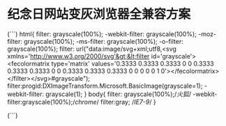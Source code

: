 # 纪念日网站变灰浏览器全兼容方案

(```)
html{
filter: grayscale(100%);
-webkit-filter: grayscale(100%);
-moz-filter: grayscale(100%);
-ms-filter: grayscale(100%);
-o-filter: grayscale(100%);
filter: url("data:image/svg+xml;utf8,&lt;svg xmlns='http://www.w3.org/2000/svg'&gt;&lt;filter id='grayscale'&gt;&lt;fecolormatrix type='matrix' values='0.3333 0.3333 0.3333 0 0 0.3333 0.3333 0.3333 0 0 0.3333 0.3333 0.3333 0 0 0 0 0 1 0'&gt;&lt;/fecolormatrix&gt;&lt;/filter>&lt;/svg&gt;#grayscale");
filter:progid:DXImageTransform.Microsoft.BasicImage(grayscale=1);
-webkit-filter: grayscale(1);
}
body{
	filter: grayscale(100%);/*火狐*/
    -webkit-filter:grayscale(100%);/*chrome*/
    filter:gray; /*IE7-9*/
}

<script type="text/javascript" src="./grayscale.js"></script>
<script type="text/javascript">
window.onload=function(){
    grayscale(document.body);
}
</script>
(```)
